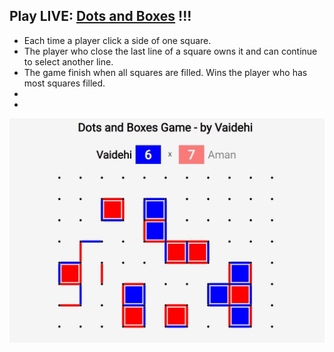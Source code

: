 

## Play LIVE:  [Dots and Boxes](https://dots-and-boxes-game.netlify.app) !!!

- Each time a player click a side of one square. 
- The player who close the last line of a square owns it and can continue to select another line. 
- The game finish when all squares are filled. Wins the player who has most squares filled.
- <br>
- <br>
<img src="https://github.com/Vaidehii28/Dots-and-boxes/blob/main/Screenshot%202023-04-11%20195856.jpg">
